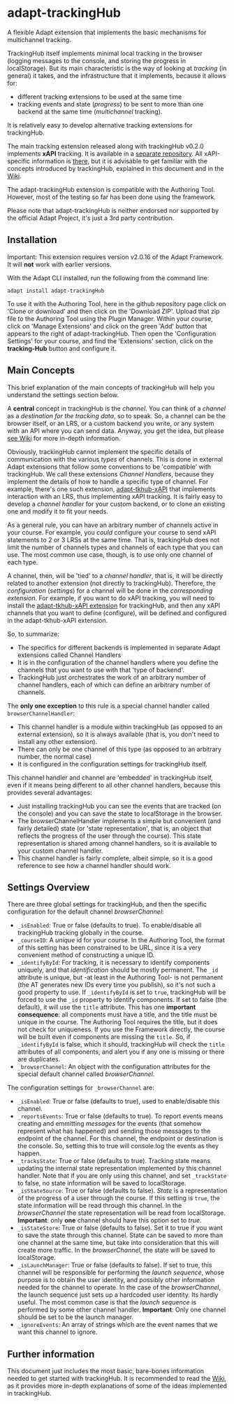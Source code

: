 # adapt-trackingHub

A flexible Adapt extension that implements the basic mechanisms for multichannel tracking.

TrackingHub itself implements  minimal local tracking in the browser (logging messages to the console, and storing the progress in localStorage). But its main characteristic is the  way of looking at _tracking_ (in general) it takes, and the infrastructure that it implements, because it allows for:

* different tracking extensions to be used at the same time
* tracking events and state (_progress_) to be sent to more than one backend at the same time (_multichannel_ tracking).

It is relatively easy to develop alternative tracking extensions for trackingHub.

The main tracking extension released along with trackingHub v0.2.0 implements **xAPI** tracking. It is available in a [separate repository](https://github.com/Acutilis/adapt-tkhub-xAPI). All xAPI-specific information is [there](https://github.com/Acutilis/adapt-tkhub-xAPI), but it is advisable to get familiar with the concepts introduced by trackingHub, explained in this document and in the [Wiki](https://github.com/Acutilis/adapt-trackingHub/wiki).

The adapt-trackingHub extension is compatible with the Authoring Tool. However, most of the testing so far has been done using the framework.

Please note that adapt-trackingHub is neither endorsed nor supported by the official Adapt Project, it's just a 3rd party contribution.


## Installation

Important: This extension requires version v2.0.16 of the Adapt Framework. It will **not** work with earlier versions.

With the Adapt CLI installed, run the following from the command line:

`adapt install adapt-trackingHub`

To use it with the Authoring Tool, here in the github repository page click on 'Clone or download' and then click on the  'Download ZIP'. Upload that zip file to the Authoring Tool using the Plugin Manager. Within your course, click on 'Manage Extensions' and click on the green 'Add' button that appears to the right of adapt-trackingHub. Then open the 'Configuration Settings' for your course, and find the 'Extensions' section, click on the **tracking-Hub** button and configure it. 


## Main Concepts

This brief explanation of the main concepts of trackingHub will help you understand the settings section below.

A **central** concept in trackingHub is the _channel_.  You can think of a _channel_ as a _destination for the tracking data_, so to speak. So, a channel can be the browser itself, or an LRS, or a custom backend you write, or any system with an API where you can send data. Anyway, you get the idea, but please [see Wiki](https://github.com/Acutilis/adapt-trackingHub/wiki) for more in-depth information. 

Obviously, trackingHub cannot implement the specific details of communication with the various _types_ of channels. This is done in external Adapt extensions that follow some conventions to be 'compatible' with trackingHub. We call these extensions _Channel Handlers_, because they implement the details of how to handle a specific type of channel. For example, there's one such extension, [adapt-tkhub-xAPI](https://github.com/Acutilis/adapt-tkhub-xAPI/wiki) that implements interaction with an LRS, thus implementing xAPI tracking. It is fairly easy to develop a _channel handler_ for your custom backend, or to clone an existing one and modify it to fit your needs.

As a general rule, you can have an arbitrary number of channels active in your course. For example, you _could_ configure your course to send xAPI statements to 2 or 3 LRSs at the same time. That is, trackingHub does not limit the number of channels types and channels of each type that you can use. The most common use case, though, is to use only one channel of each type. 

A channel, then, will be 'tied' to a _channel handler_, that is, it will be directly related to another extension (not directly to trackingHub). Therefore, the _configuration_ (_settings_) for a channel will be done in the _corresponding extension_. For example, if you want to do xAPI tracking, you will need to install the [adapt-tkhub-xAPI extension](https://github.com/Acutilis/adapt-tkhub-xAPI) for trackingHub, and then any xAPI channels that you want to define (configure), will be defined and configured in the adapt-tkhub-xAPI extension.

So, to summarize:
- The specifics for different backends is implemented in separate Adapt extensions called Channel Handlers
- It is in the configuration of the channel handlers where you define the channels that you want to use with that 'type of backend'.
- TrackingHub just orchestrates the work of an arbitrary number of channel handlers, each of which can define an arbitrary number of channels.

The **only one exception** to this rule is a special channel handler called `browserChannelHandler`:
- This channel handler is a module within trackingHub (as opposed to an external extension), so it is always available (that is, you don't need to install any other extension).
- There can only be one channel of this type (as opposed to an arbitrary number, the normal case)
- It is configured in the configuration settings for trackingHub itself.

This channel handler and channel are 'embedded' in trackingHub itself, even if it means being different to all other channel handlers, because this provides several advantages:
- Just installing trackingHub you can see  the events that are tracked (on the console) and you can save the state to localStorage in the browser. 
- The browserChannelHandler implements a simple but convenient (and fairly detailed) state (or 'state representation', that is, an object that reflects the progress of the user through the course). This state representation is shared among channel handlers, so it is available to your custom channel handler.
- This channel handler is fairly complete, albeit simple, so it is a good reference to see how a channel handler should work.


## Settings Overview

There are three global settings for trackingHub, and then the specific configuration for the default channel _browserChannel_:

- `_isEnabled`: True or false (defaults to true). To enable/disable all trackingHub tracking globally in the course.
- `_courseID`: A _unique_ id for your course. In the  Authoring Tool, the format of this setting has been constrained to be URL, since it is a very convenient method of constructing a unique ID.
- `_identifyById`: For tracking, it is necessary to identify components uniquely, and that _identification_ should be mostly permanent. The `_id` attribute is unique, but -at least in the Authoring Tool- is not permanent (the AT generates new IDs every time you publish), so it's not such a good property to use. If `_identifyById` is set to `true`, trackingHub will be forced to use the `_id` property to identify components. If set to false (the default), it will use the `title` attribute. This has one **important consequence**: all components must have a title, and the title must be unique in the course. The Authoring Tool requires the title, but it does not check for uniqueness. If you use the Framework directly, the course will be built even if components are missing the `title`. So, if `_identifyById` is false, which it should, trackingHub will check the `title` attributes of all components, and alert you if any one is missing or there are duplicates.
- `_browserChannel`: An object with the configuration attributes for the special default channel called _browserChannel_.

The configuration settings for `_browserChannel` are:
- `_isEnabled`: True or false (defaults to true), used to enable/disable this channel. 
- `_reportsEvents`: True or false (defaults to true). To report events means creating and emmitting  _messages_  for the events (that somehow represent what has happened) and sending those messages to the endpoint of the channel. For this channel, the endpoint or destination is the console. So, setting this to true will console.log the events as they happen.
- `_tracksState`: True or false (defaults to true). Tracking state means updating the internal state representation implemented by this channel handler. Note that if you are only using this channel, and set `_trackState` to false, no state information will be saved to localStorage.
- `_isStateSource`: True or false (defaults to false).  _State_ is a representation of the progress of a user through the course. If this setting is `true`, the state information will be read through this channel. In the _browserChannel_ the state representation will be read from localStorage.  **Important**: only **one** channel should have this option set to _true_.
- `_isStateStore`: True or false (defaults to false). Set it to true if you want to save the state through this channel. State can be saved to more than one channel at the same time, but take into consideration that this will create more traffic. In the _browserChannel_, the state will be saved to localStorage.
- `_isLaunchManager`: True or false (defaults to false). If set to true, this channel will be responsible for performing the _launch sequence_, whose purpose is to obtain the user identity, and possibly other information needed for the channel to operate. In the case of the _browserChannel_, the launch sequence just sets up a hardcoded user identity. Its hardly useful. The most common case is that the _launch sequence_ is performed by some other channel handler. **Important**: Only one channel should be set to be the launch manager.
- `_ignoreEvents`: An array of strings which are the event names that we want this channel to ignore. 


## Further information

This document just includes the most basic, bare-bones information needed to get started with trackingHub. It is recommended to read the [Wiki](https://github.com/Acutilis/adapt-trackingHub/wiki), as it provides more in-depth explanations of some of the ideas implemented in trackingHub. 

